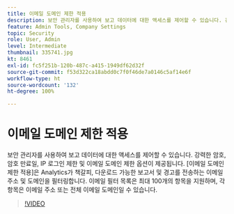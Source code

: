 ```yaml
---
title: 이메일 도메인 제한 적용
description: 보안 관리자를 사용하여 보고 데이터에 대한 액세스를 제어할 수 있습니다. 강력한 암호, 암호 만료일, IP 로그인 제한 및 이메일 도메인 제한 옵션이 제공됩니다. [이메일 도메인 제한 적용]은 Analytics가 책갈피, 다운로드 가능한 보고서 및 경고를 전송하는 이메일 주소 및 도메인을 필터링합니다. 이메일 필터 목록은 최대 100개의 항목을 지원하며, 각 항목은 이메일 주소 또는 전체 이메일 도메인일 수 있습니다.
feature: Admin Tools, Company Settings
topic: Security
role: User, Admin
level: Intermediate
thumbnail: 335741.jpg
kt: 8461
exl-id: fc5f251b-120b-487c-a415-1949df62d32f
source-git-commit: f53d322ca18abdd0c7f0f46de7a0146c5af14e6f
workflow-type: ht
source-wordcount: '132'
ht-degree: 100%

---
```


# 이메일 도메인 제한 적용

보안 관리자를 사용하여 보고 데이터에 대한 액세스를 제어할 수 있습니다. 강력한 암호, 암호 만료일, IP 로그인 제한 및 이메일 도메인 제한 옵션이 제공됩니다. [이메일 도메인 제한 적용]은 Analytics가 책갈피, 다운로드 가능한 보고서 및 경고를 전송하는 이메일 주소 및 도메인을 필터링합니다. 이메일 필터 목록은 최대 100개의 항목을 지원하며, 각 항목은 이메일 주소 또는 전체 이메일 도메인일 수 있습니다.


>[!VIDEO](https://video.tv.adobe.com/v/335741/?quality=12&learn=on)
